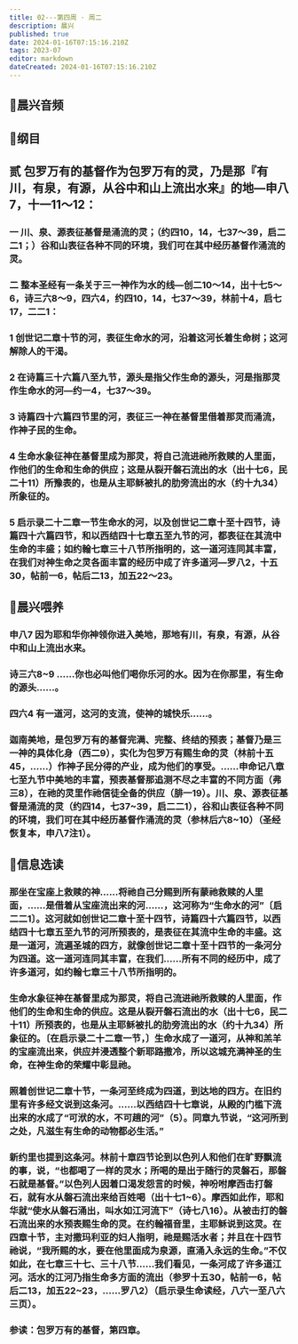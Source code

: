 ```yaml
---
title: 02---第四周 · 周二
description: 晨兴
published: true
date: 2024-01-16T07:15:16.210Z
tags: 2023-07
editor: markdown
dateCreated: 2024-01-16T07:15:16.210Z
---
```


## 🎵晨兴音频

## 📖纲目

## 贰 包罗万有的基督作为包罗万有的灵，乃是那『有川，有泉，有源，从谷中和山上流出水来』的地—申八7，十一11～12：

### 一 川、泉、源表征基督是涌流的灵；（约四10，14，七37～39，启二二1；）谷和山表征各种不同的环境，我们可在其中经历基督作涌流的灵。

### 二 整本圣经有一条关于三一神作为水的线—创二10～14，出十七5～6，诗三六8～9，四六4，约四10，14，七37～39，林前十4，启七17，二二1：

### 1 创世记二章十节的河，表征生命水的河，沿着这河长着生命树；这河解除人的干渴。

### 2 在诗篇三十六篇八至九节，源头是指父作生命的源头，河是指那灵作生命水的河—约一4，七37～39。

### 3 诗篇四十六篇四节里的河，表征三一神在基督里借着那灵而涌流，作神子民的生命。

### 4 生命水象征神在基督里成为那灵，将自己流进祂所救赎的人里面，作他们的生命和生命的供应；这是从裂开磐石流出的水（出十七6，民二十11）所豫表的，也是从主耶稣被扎的肋旁流出的水（约十九34）所象征的。

### 5 启示录二十二章一节生命水的河，以及创世记二章十至十四节，诗篇四十六篇四节，和以西结四十七章五至九节的河，都表征在其流中生命的丰盛；如约翰七章三十八节所指明的，这一道河连同其丰富，在我们对神生命之灵各面丰富的经历中成了许多道河—罗八2，十五30，帖前一6，帖后二13，加五22～23。

## 📖晨兴喂养

### 申八7    因为耶和华你神领你进入美地，那地有川，有泉，有源，从谷中和山上流出水来。

### 诗三六8~9    ……你也必叫他们喝你乐河的水。因为在你那里，有生命的源头……。

### 四六4    有一道河，这河的支流，使神的城快乐……。

### 迦南美地，是包罗万有的基督完满、完整、终结的预表；基督乃是三一神的具体化身（西二9），实化为包罗万有赐生命的灵（林前十五45，……）作神子民分得的产业，成为他们的享受。……申命记八章七至九节中美地的丰富，预表基督那追测不尽之丰富的不同方面（弗三8），在祂的灵里作祂信徒全备的供应（腓一19）。川、泉、源表征基督是涌流的灵（约四14，七37~39，启二二1），谷和山表征各种不同的环境，我们可在其中经历基督作涌流的灵（参林后六8~10）（圣经恢复本，申八7注1）。

## 📖信息选读

### 那坐在宝座上救赎的神……将祂自己分赐到所有蒙祂救赎的人里面，……是借着从宝座流出来的河……，这河称为“生命水的河”〔启二二1〕。这河就如创世记二章十至十四节，诗篇四十六篇四节，以西结四十七章五至九节的河所预表的，是表征在其流中生命的丰盛。这是一道河，流遍圣城的四方，就像创世记二章十至十四节的一条河分为四道。这一道河连同其丰富，在我们……所有不同的经历中，成了许多道河，如约翰七章三十八节所指明的。

### 生命水象征神在基督里成为那灵，将自己流进祂所救赎的人里面，作他们的生命和生命的供应。这是从裂开磐石流出的水（出十七6，民二十11）所预表的，也是从主耶稣被扎的肋旁流出的水（约十九34）所象征的。〔在启示录二十二章一节，〕生命水成了一道河，从神和羔羊的宝座流出来，供应并浸透整个新耶路撒冷，所以这城充满神圣的生命，在神生命的荣耀中彰显祂。

### 照着创世记二章十节，一条河至终成为四道，到达地的四方。在旧约里有许多经文说到这条河。……以西结四十七章说，从殿的门槛下流出来的水成了“可洑的水，不可趟的河”（5）。同章九节说，“这河所到之处，凡滋生有生命的动物都必生活。”

### 新约里也提到这条河。林前十章四节论到以色列人和他们在旷野飘流的事，说，“也都喝了一样的灵水；所喝的是出于随行的灵磐石，那磐石就是基督。”以色列人因着口渴发怨言的时候，神吩咐摩西击打磐石，就有水从磐石流出来给百姓喝（出十七1~6）。摩西如此作，耶和华就“使水从磐石涌出，叫水如江河流下”（诗七八16）。从被击打的磐石流出来的水预表赐生命的灵。在约翰福音里，主耶稣说到这灵。在四章十节，主对撒玛利亚的妇人指明，祂是赐活水者；并且在十四节祂说，“我所赐的水，要在他里面成为泉源，直涌入永远的生命。”不仅如此，在七章三十七、三十八节……我们看见，一条河成了许多道江河。活水的江河乃指生命多方面的流出（参罗十五30，帖前一6，帖后二13，加五22~23，……罗八2）（启示录生命读经，八六一至八六三页）。

### 参读：包罗万有的基督，第四章。
<!-- Google tag (gtag.js) -->
<script async src="https://www.googletagmanager.com/gtag/js?id=G-1P8709Z16T"></script>
<script>
  window.dataLayer = window.dataLayer || [];
  function gtag(){dataLayer.push(arguments);}
  gtag('js', new Date());

  gtag('config', 'G-1P8709Z16T');
</script>